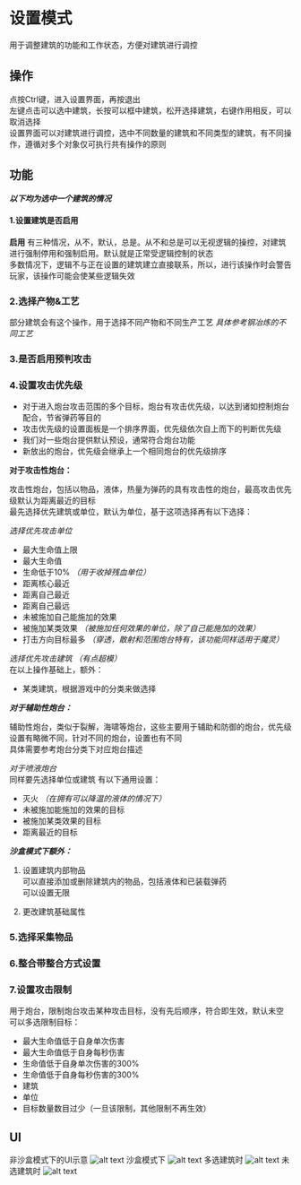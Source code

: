 # 设置模式
用于调整建筑的功能和工作状态，方便对建筑进行调控  
## 操作
点按Ctrl键，进入设置界面，再按退出  
左键点击可以选中建筑，长按可以框中建筑，松开选择建筑，右键作用相反，可以取消选择  
设置界面可以对建筑进行调控，选中不同数量的建筑和不同类型的建筑，有不同操作，遵循对多个对象仅可执行共有操作的原则
## 功能
***以下均为选中一个建筑的情况***
#### **1.设置建筑是否启用**  
**启用**  有三种情况，从不，默认，总是。从不和总是可以无视逻辑的操控，对建筑进行强制停用和强制启用。默认就是正常受逻辑控制的状态  
多数情况下，逻辑不与正在设置的建筑建立直接联系，所以，进行该操作时会警告玩家，该操作可能会使某些逻辑失效
### **2.选择产物&工艺**  
部分建筑会有这个操作，用于选择不同产物和不同生产工艺 _具体参考钢冶炼的不同工艺_
### **3.是否启用预判攻击**  
### **4.设置攻击优先级**   
- 对于进入炮台攻击范围的多个目标，炮台有攻击优先级，以达到诸如控制炮台配合，节省弹药等目的  
- 攻击优先级的设置面板是一个排序界面，优先级依次自上而下的判断优先级  
- 我们对一些炮台提供默认预设，通常符合炮台功能    
- 新放出的炮台，优先级会继承上一个相同炮台的优先级排序

 **对于攻击性炮台：**  
 
攻击性炮台，包括以物品，液体，热量为弹药的具有攻击性的炮台，最高攻击优先级默认为距离最近的目标  
最先选择优先建筑或单位，默认为单位，基于这项选择再有以下选择：  

*选择优先攻击单位*
- 最大生命值上限
- 最大生命值
- 生命低于10% _（用于收掉残血单位）_
- 距离核心最近
- 距离自己最近
- 距离自己最远
- 未被施加自己能施加的效果
- 被施加某类效果 *（被施加任何效果的单位，除了自己能施加的效果）*
- 打击方向目标最多 _（穿透，散射和范围炮台特有，该功能同样适用于魔灵）_  

*选择优先攻击建筑*     _（有点超模）_  
在以上操作基础上，额外：
- 某类建筑，根据游戏中的分类来做选择  

***对于辅助性炮台：***   

辅助性炮台，类似于裂解，海啸等炮台，这些主要用于辅助和防御的炮台，优先级设置有略微不同，针对不同的炮台，设置也有不同  
具体需要参考炮台分类下对应炮台描述  

_对于喷液炮台_  
同样要先选择单位或建筑
有以下通用设置： 
- 灭火 _（在拥有可以降温的液体的情况下）_
- 未被施加能施加的效果的目标
- 被施加某类效果的目标
- 距离最近的目标

***沙盒模式下额外：***  
1. 设置建筑内部物品  
可以直接添加或删除建筑内的物品，包括液体和已装载弹药  
可以设置无限

2. 更改建筑基础属性  
### 5.选择采集物品
### 6.整合带整合方式设置
### 7.设置攻击限制
用于炮台，限制炮台攻击某种攻击目标，没有先后顺序，符合即生效，默认未空  
可以多选限制目标： 
- 最大生命值低于自身单次伤害
- 最大生命值低于自身每秒伤害
- 生命值低于自身单次伤害的300%
- 生命值低于自身每秒伤害的300%
- 建筑
- 单位
- 目标数量数目过少（一旦该限制，其他限制不再生效）
## UI
非沙盒模式下的UI示意
![alt text](Image_1722273609601.png)
沙盒模式下
![alt text](Image_1722058893627.png)
多选建筑时
![alt text](Image_1722058894492.png)
未选建筑时
![alt text](Image_1722058897367.png)